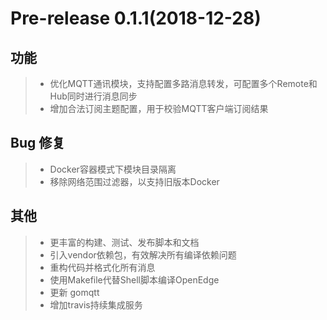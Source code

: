 # Pre-release 0.1.1(2018-12-28)

## 功能

> + 优化MQTT通讯模块，支持配置多路消息转发，可配置多个Remote和Hub同时进行消息同步
> + 增加合法订阅主题配置，用于校验MQTT客户端订阅结果

## Bug 修复

> + Docker容器模式下模块目录隔离
> + 移除网络范围过滤器，以支持旧版本Docker

## 其他

> + 更丰富的构建、测试、发布脚本和文档
> + 引入vendor依赖包，有效解决所有编译依赖问题
> + 重构代码并格式化所有消息
> + 使用Makefile代替Shell脚本编译OpenEdge
> + 更新 gomqtt
> + 增加travis持续集成服务